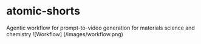 # atomic-shorts
Agentic workflow for prompt-to-video generation for materials science and chemistry 
![Workflow] (/images/workflow.png)
